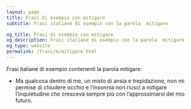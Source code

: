 ```yaml
---
layout: page
title: Frasi di esempio con mitigare 
subtitle: Frasi italiane di esempio con la parola  mitigare

og_title: Frasi di esempio con mitigare 
og_description: Frasi italiane di esempio con la parola  mitigare
og_type: website
permalink: /frasi/m/mitigare.html
---
```


Frasi italiane di esempio contenenti la parola mitigare:


- Ma qualcosa dentro di me, un misto di ansia e trepidazione, non mi permise di chiudere occhio e l’insonnia non riuscì a mitigare l’inquietudine che cresceva sempre più con l’approssimarsi del mio futuro.
